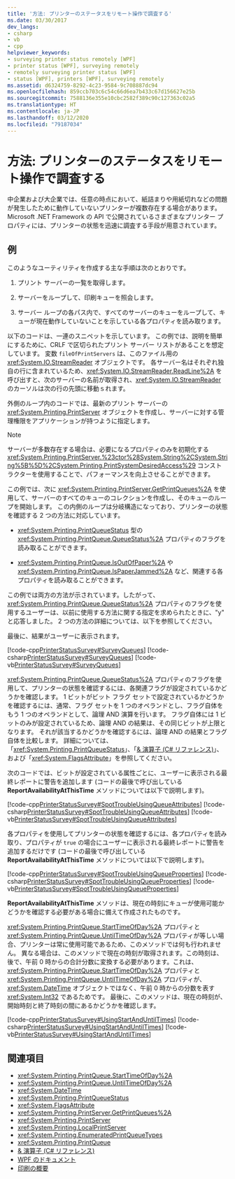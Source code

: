 ```yaml
---
title: '方法: プリンターのステータスをリモート操作で調査する'
ms.date: 03/30/2017
dev_langs:
- csharp
- vb
- cpp
helpviewer_keywords:
- surveying printer status remotely [WPF]
- printer status [WPF], surveying remotely
- remotely surveying printer status [WPF]
- status [WPF], printers [WPF], surveying remotely
ms.assetid: d6324759-8292-4c23-9584-9c708887dc94
ms.openlocfilehash: 859ccb703c6c54c66d6ea7b433c67d156627e25b
ms.sourcegitcommit: 7588136e355e10cbc2582f389c90c127363c02a5
ms.translationtype: HT
ms.contentlocale: ja-JP
ms.lasthandoff: 03/12/2020
ms.locfileid: "79187034"
---
```

# <a name="how-to-remotely-survey-the-status-of-printers"></a>方法: プリンターのステータスをリモート操作で調査する
中企業および大企業では、任意の時点において、紙詰まりや用紙切れなどの問題が発生したために動作していないプリンターが複数存在する場合があります。 Microsoft .NET Framework の API で公開されているさまざまなプリンター プロパティには、プリンターの状態を迅速に調査する手段が用意されています。  
  
## <a name="example"></a>例  
 このようなユーティリティを作成する主な手順は次のとおりです。  
  
1. プリント サーバーの一覧を取得します。  
  
2. サーバーをループして、印刷キューを照会します。  
  
3. サーバー ループの各パス内で、すべてのサーバーのキューをループして、キューが現在動作していないことを示している各プロパティを読み取ります。  
  
 以下のコードは、一連のスニペットを示しています。 この例では、説明を簡単にするために、CRLF で区切られたプリント サーバー リストがあることを想定しています。 変数 `fileOfPrintServers` は、このファイル用の <xref:System.IO.StreamReader> オブジェクトです。 各サーバー名はそれぞれ独自の行に含まれているため、<xref:System.IO.StreamReader.ReadLine%2A> を呼び出すと、次のサーバーの名前が取得され、<xref:System.IO.StreamReader> のカーソルは次の行の先頭に移動ｓれます。  
  
 外側のループ内のコードでは、最新のプリント サーバーの <xref:System.Printing.PrintServer> オブジェクトを作成し、サーバーに対する管理権限をアプリケーションが持つように指定します。  
  
> [!NOTE]
> サーバーが多数存在する場合は、必要になるプロパティのみを初期化する <xref:System.Printing.PrintServer.%23ctor%28System.String%2CSystem.String%5B%5D%2CSystem.Printing.PrintSystemDesiredAccess%29> コンストラクターを使用することで、パフォーマンスを向上させることができます。  
  
 この例では、次に <xref:System.Printing.PrintServer.GetPrintQueues%2A> を使用して、サーバーのすべてのキューのコレクションを作成し、そのキューのループを開始します。 この内側のループは分岐構造になっており、プリンターの状態を確認する 2 つの方法に対応しています。  
  
- <xref:System.Printing.PrintQueueStatus> 型の <xref:System.Printing.PrintQueue.QueueStatus%2A> プロパティのフラグを読み取ることができます。  
  
- <xref:System.Printing.PrintQueue.IsOutOfPaper%2A> や <xref:System.Printing.PrintQueue.IsPaperJammed%2A> など、関連する各プロパティを読み取ることができます。  
  
 この例では両方の方法が示されています。したがって、<xref:System.Printing.PrintQueue.QueueStatus%2A> プロパティのフラグを使用するユーザーは、以前に使用する方法に関する指定を求められたときに、"y" と応答しました。 2 つの方法の詳細については、以下を参照してください。  
  
 最後に、結果がユーザーに表示されます。  
  
 [!code-cpp[PrinterStatusSurvey#SurveyQueues](~/samples/snippets/cpp/VS_Snippets_Wpf/PrinterStatusSurvey/CPP/Program.cpp#surveyqueues)]
 [!code-csharp[PrinterStatusSurvey#SurveyQueues](~/samples/snippets/csharp/VS_Snippets_Wpf/PrinterStatusSurvey/CSharp/Program.cs#surveyqueues)]
 [!code-vb[PrinterStatusSurvey#SurveyQueues](~/samples/snippets/visualbasic/VS_Snippets_Wpf/PrinterStatusSurvey/visualbasic/program.vb#surveyqueues)]  
  
 <xref:System.Printing.PrintQueue.QueueStatus%2A> プロパティのフラグを使用して、プリンターの状態を確認するには、各関連フラグが設定されているかどうかを確認します。 1 ビットがビット フラグ セットで設定されているかどうかを確認するには、通常、フラグ セットを 1 つのオペランドとし、フラグ自体をもう 1 つのオペランドとして、論理 AND 演算を行います。 フラグ自体には 1 ビットのみが設定されているため、論理 AND の結果は、その同じビットが上限となります。 それが該当するかどうかを確認するには、論理 AND の結果とフラグ自体を比較します。 詳細については、「<xref:System.Printing.PrintQueueStatus>」、「[& 演算子 (C# リファレンス)](../../../csharp/language-reference/operators/bitwise-and-shift-operators.md#logical-and-operator-)」、および「<xref:System.FlagsAttribute>」を参照してください。  
  
 次のコードでは、ビットが設定されている属性ごとに、ユーザーに表示される最終レポートに警告を追加します (コードの最後で呼び出している **ReportAvailabilityAtThisTime** メソッドについては以下で説明します)。  
  
 [!code-cpp[PrinterStatusSurvey#SpotTroubleUsingQueueAttributes](~/samples/snippets/cpp/VS_Snippets_Wpf/PrinterStatusSurvey/CPP/Program.cpp#spottroubleusingqueueattributes)]
 [!code-csharp[PrinterStatusSurvey#SpotTroubleUsingQueueAttributes](~/samples/snippets/csharp/VS_Snippets_Wpf/PrinterStatusSurvey/CSharp/Program.cs#spottroubleusingqueueattributes)]
 [!code-vb[PrinterStatusSurvey#SpotTroubleUsingQueueAttributes](~/samples/snippets/visualbasic/VS_Snippets_Wpf/PrinterStatusSurvey/visualbasic/program.vb#spottroubleusingqueueattributes)]  
  
 各プロパティを使用してプリンターの状態を確認するには、各プロパティを読み取り、プロパティが `true` の場合にユーザーに表示される最終レポートに警告を追加するだけです (コードの最後で呼び出している **ReportAvailabilityAtThisTime** メソッドについては以下で説明します)。  
  
 [!code-cpp[PrinterStatusSurvey#SpotTroubleUsingQueueProperties](~/samples/snippets/cpp/VS_Snippets_Wpf/PrinterStatusSurvey/CPP/Program.cpp#spottroubleusingqueueproperties)]
 [!code-csharp[PrinterStatusSurvey#SpotTroubleUsingQueueProperties](~/samples/snippets/csharp/VS_Snippets_Wpf/PrinterStatusSurvey/CSharp/Program.cs#spottroubleusingqueueproperties)]
 [!code-vb[PrinterStatusSurvey#SpotTroubleUsingQueueProperties](~/samples/snippets/visualbasic/VS_Snippets_Wpf/PrinterStatusSurvey/visualbasic/program.vb#spottroubleusingqueueproperties)]  
  
 **ReportAvailabilityAtThisTime** メソッドは、現在の時刻にキューが使用可能かどうかを確認する必要がある場合に備えて作成されたものです。  
  
 <xref:System.Printing.PrintQueue.StartTimeOfDay%2A> プロパティと <xref:System.Printing.PrintQueue.UntilTimeOfDay%2A> プロパティが等しい場合、プリンターは常に使用可能であるため、このメソッドでは何も行われません。 異なる場合は、このメソッドで現在の時刻が取得されます。この時刻は、後で、午前 0 時からの合計分数に変換する必要があります。これは、<xref:System.Printing.PrintQueue.StartTimeOfDay%2A> プロパティと <xref:System.Printing.PrintQueue.UntilTimeOfDay%2A> プロパティが、<xref:System.DateTime> オブジェクトではなく、午前 0 時からの分数を表す <xref:System.Int32> であるためです。 最後に、このメソッドは、現在の時刻が、開始時刻と終了時刻の間にあるかどうかを確認します。  
  
 [!code-cpp[PrinterStatusSurvey#UsingStartAndUntilTimes](~/samples/snippets/cpp/VS_Snippets_Wpf/PrinterStatusSurvey/CPP/Program.cpp#usingstartanduntiltimes)]
 [!code-csharp[PrinterStatusSurvey#UsingStartAndUntilTimes](~/samples/snippets/csharp/VS_Snippets_Wpf/PrinterStatusSurvey/CSharp/Program.cs#usingstartanduntiltimes)]
 [!code-vb[PrinterStatusSurvey#UsingStartAndUntilTimes](~/samples/snippets/visualbasic/VS_Snippets_Wpf/PrinterStatusSurvey/visualbasic/program.vb#usingstartanduntiltimes)]  
  
## <a name="see-also"></a>関連項目

- <xref:System.Printing.PrintQueue.StartTimeOfDay%2A>
- <xref:System.Printing.PrintQueue.UntilTimeOfDay%2A>
- <xref:System.DateTime>
- <xref:System.Printing.PrintQueueStatus>
- <xref:System.FlagsAttribute>
- <xref:System.Printing.PrintServer.GetPrintQueues%2A>
- <xref:System.Printing.PrintServer>
- <xref:System.Printing.LocalPrintServer>
- <xref:System.Printing.EnumeratedPrintQueueTypes>
- <xref:System.Printing.PrintQueue>
- [& 演算子 (C# リファレンス)](../../../csharp/language-reference/operators/bitwise-and-shift-operators.md#logical-and-operator-)
- [WPF のドキュメント](documents-in-wpf.md)
- [印刷の概要](printing-overview.md)
